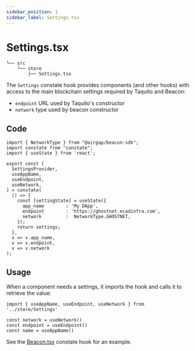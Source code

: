 ```yaml
---
sidebar_position: 1
sidebar_label: Settings.tsx
---
```


# Settings.tsx

```
└── src
    └── store
        ├── Settings.tsx
```

The `Settings` constate hook provides components (and other hooks) with access to the main blockchain settings required by Taquito and Beacon:
* `endpoint` URL used by Taquito's constructor
* `network` type used by beacon constructor

## Code

```tsx
import { NetworkType } from "@airgap/beacon-sdk";
import constate from "constate";
import { useState } from 'react';

export const [
  SettingsProvider,
  useAppName,
  useEndpoint,
  useNetwork,
] = constate(
  () => {
    const [settingState] = useState({
      app_name        : 'My DApp',
      endpoint        : 'https://ghostnet.ecadinfra.com',
      network         :  NetworkType.GHOSTNET,
    });
    return settings;
  },
  v => v.app_name,
  v => v.endpoint,
  v => v.network
);
```

## Usage

When a component needs a settings, it imports the hook and calls it to retrieve the value:

```tsx
import { useAppName, useEndpoint, useNetwork } from '../store/Settings'

const network = useNetwork()
const endpoint = useEndpoint()
const name = useAppName()
```

See the [Beacon.tsx](/docs/dapps/project/beacon) constate hook for an example.